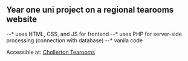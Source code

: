 **Year one uni project on a regional tearooms website**
------
--* uses HTML, CSS, and JS for frontend
--* uses PHP for server-side processing (connection with database)
--* vanila code

Accessible at: [Chollerton Tearooms](lproj.chollerton.khantthura.com)
